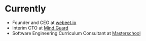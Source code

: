# Currently

- Founder and CEO at [webeet.io](https://www.webeet.io)
- Interim CTO at [Mind Guard](https://www.getmindguard.com)
- Software Engineering Curriculum Consultant at [Masterschool](https://www.masterschool.com)
